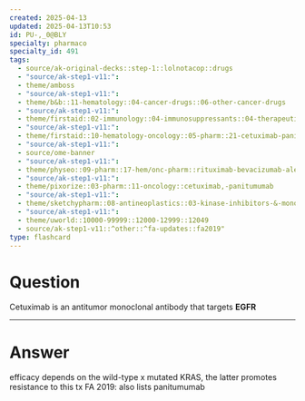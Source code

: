 ```yaml
---
created: 2025-04-13
updated: 2025-04-13T10:53
id: PU-,_0@BLY
specialty: pharmaco
specialty_id: 491
tags:
  - source/ak-original-decks::step-1::lolnotacop::drugs
  - "source/ak-step1-v11:": 
  - theme/amboss
  - "source/ak-step1-v11:": 
  - theme/b&b::11-hematology::04-cancer-drugs::06-other-cancer-drugs
  - "source/ak-step1-v11:": 
  - theme/firstaid::02-immunology::04-immunosuppressants::04-therapeutic-antibodies::cetuximab
  - "source/ak-step1-v11:": 
  - theme/firstaid::10-hematology-oncology::05-pharm::21-cetuximab-panitumumab
  - "source/ak-step1-v11:": 
  - source/ome-banner
  - "source/ak-step1-v11:": 
  - theme/physeo::09-pharm::17-hem/onc-pharm::rituximab-bevacizumab-alemtuzumab-cetuximab-panitumumab-trastuzmab
  - "source/ak-step1-v11:": 
  - theme/pixorize::03-pharm::11-oncology::cetuximab,-panitumumab
  - "source/ak-step1-v11:": 
  - theme/sketchypharm::08-antineoplastics::03-kinase-inhibitors-&-monoclonal-antibodies::02-rituximab,-cetuximab,-bevacizumab,-alemtuzumab,-trastuzumab
  - "source/ak-step1-v11:": 
  - theme/uworld::10000-99999::12000-12999::12049
  - source/ak-step1-v11::^other::^fa-updates::fa2019"
type: flashcard
---
```


# Question
Cetuximab is an antitumor monoclonal antibody that targets **EGFR**

---

# Answer
efficacy depends on the wild-type x mutated KRAS, the latter promotes resistance to this tx FA 2019: also lists panitumumab